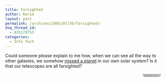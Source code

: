 ```yaml
---
title: Farsighted
author: Kerim
layout: post
permalink: /archives/2005/07/30/farsighted/
dsq_thread_id:
  - 825170753
categories:
  - Info Tech
---
```

Could someone please explain to me how, when we can see all the way to other galaxies, we somehow <a href="http://science.nasa.gov/headlines/y2005/29jul_planetx.htm?list39638" onclick="_gaq.push(['_trackEvent', 'outbound-article', 'http://science.nasa.gov/headlines/y2005/29jul_planetx.htm?list39638', 'missed a planet']);" >missed a planet</a> in our own solar system? Is it that our telescopes are all farsighted?  
<!-- technorati tags start -->

<div style="text-align:right;">
  <span style="font-size:x-small;">{<a href="http://technorati.com/tag/astronomy" onclick="_gaq.push(['_trackEvent', 'outbound-article', 'http://technorati.com/tag/astronomy', 'astronomy']);"  rel="tag">astronomy</a>}</span>


<!-- technorati tags end -->

